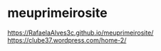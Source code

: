 # meuprimeirosite
https://RafaelaAlves3c.github.io/meuprimeirosite/
https://clube37.wordpress.com/home-2/
